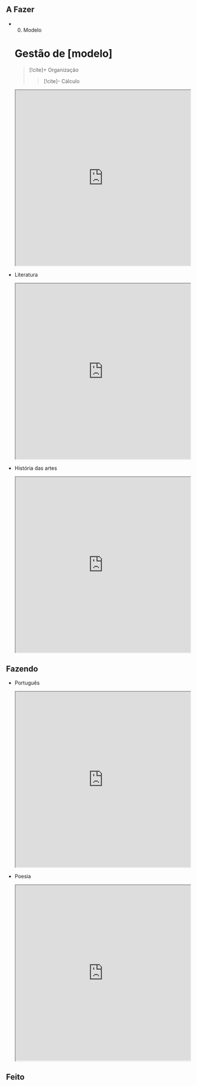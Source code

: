 ## A Fazer
- 00. Modelo  
  # Gestão de [modelo]
  >  [!cite]+ Organização
  >  
  >  > [!cite]- Cálculo
  <iframe
    src="https://efzevios.github.io/Spork/Porcento.html"
    style="width:100%;height:;aspect-ratio:1"
    scrolling="yes">
  </iframe>
  
- Literatura  
  <iframe
    src="https://efzevios.github.io/Spork/Porcento.html"
    style="width:100%;height:;aspect-ratio:1"
    scrolling="yes">
  </iframe>
  
- História das artes  
  <iframe
    src="https://efzevios.github.io/Spork/Porcento.html"
    style="width:100%;height:;aspect-ratio:1"
    scrolling="yes">
  </iframe>
  

## Fazendo
- Português  
  <iframe
    src="https://efzevios.github.io/Spork/Porcento.html"
    style="width:100%;height:;aspect-ratio:1"
    scrolling="yes">
  </iframe>
  
- Poesia  
  <iframe
    src="https://efzevios.github.io/Spork/Porcento.html"
    style="width:100%;height:;aspect-ratio:1"
    scrolling="yes">
  </iframe>
  

## Feito